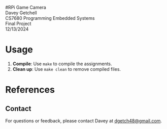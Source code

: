 #RPi Game Camera<br>
Davey Getchell<br>
CS7680 Programming Embedded Systems<br>
Final Project<br>
12/13/2024

# Usage
1. **Compile**: Use `make` to compile the assignments.
2. **Clean up**: Use `make clean` to remove compiled files.


# References

## Contact 
For questions or feedback, please contact Davey at [dgetch48@gmail.com](mailto:dgetch48@gmail.com).

